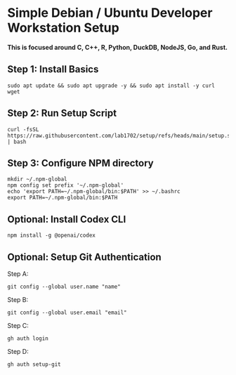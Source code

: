 # Simple Debian / Ubuntu Developer Workstation Setup

**This is focused around C, C++, R, Python, DuckDB, NodeJS, Go, and Rust.**

## Step 1: Install Basics

    sudo apt update && sudo apt upgrade -y && sudo apt install -y curl wget

## Step 2: Run Setup Script

    curl -fsSL https://raw.githubusercontent.com/lab1702/setup/refs/heads/main/setup.sh | bash

## Step 3: Configure NPM directory

    mkdir ~/.npm-global
    npm config set prefix '~/.npm-global'
    echo 'export PATH=~/.npm-global/bin:$PATH' >> ~/.bashrc
    export PATH=~/.npm-global/bin:$PATH

## Optional: Install Codex CLI

    npm install -g @openai/codex

## Optional: Setup Git Authentication

Step A:

    git config --global user.name "name"

Step B:

    git config --global user.email "email"

Step C:

    gh auth login

Step D:

    gh auth setup-git
